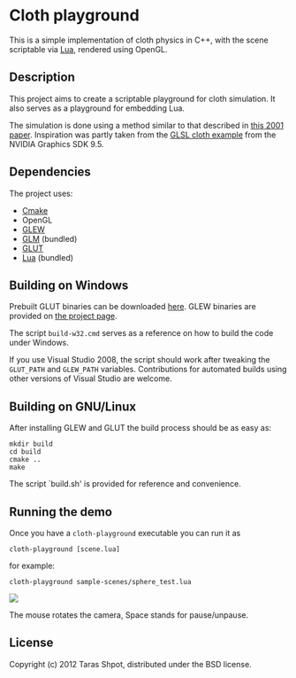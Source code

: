 # Cloth playground

This is a simple implementation of cloth physics in C++, with the
scene scriptable via [Lua](http://lua.org), rendered using OpenGL.


## Description

This project aims to create a scriptable playground for cloth
simulation. It also serves as a playground for embedding Lua.

The simulation is done using a method similar to that described in
[this 2001 paper][1]. Inspiration was partly taken from the
[GLSL cloth example][2] from the NVIDIA Graphics SDK 9.5.


## Dependencies

The project uses:
 - [Cmake](http://cmake.org)
 - OpenGL
 - [GLEW](http://glew.sourceforge.net/)
 - [GLM](http://glm.g-truc.net/) (bundled)
 - [GLUT](http://freeglut.sourceforge.net/)
 - [Lua](http://lua.org) (bundled)


## Building on Windows

Prebuilt GLUT binaries can be downloaded
[here](http://www.transmissionzero.co.uk/software/freeglut-devel/). GLEW
binaries are provided on
[the project page](http://glew.sourceforge.net/).

The script `build-w32.cmd` serves as a reference on how to build the
code under Windows.

If you use Visual Studio 2008, the script should work after tweaking
the `GLUT_PATH` and `GLEW_PATH` variables. Contributions for automated
builds using other versions of Visual Studio are welcome.


## Building on GNU/Linux

After installing GLEW and GLUT the build process should be as easy as:

    mkdir build
    cd build
    cmake ..
    make

The script `build.sh' is provided for reference and convenience.


## Running the demo

Once you have a `cloth-playground` executable you can run it as

    cloth-playground [scene.lua]

for example:

    cloth-playground sample-scenes/sphere_test.lua

![](https://raw.github.com/mrshpot/cloth-playground/master/image.png)

The mouse rotates the camera, Space stands for pause/unpause.


## License

Copyright (c) 2012 Taras Shpot, distributed under the BSD license.

[1]: http://graphics.cs.cmu.edu/nsp/course/15-869/2006/papers/jakobsen.htm
[2]: http://developer.download.nvidia.com/SDK/9.5/Samples/samples.html#glsl_physics
